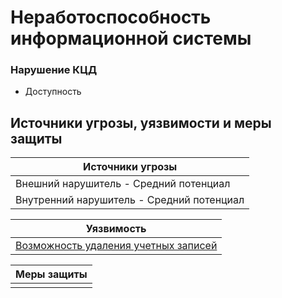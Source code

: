 # Неработоспособность информационной системы

### Нарушение КЦД
+ Доступность


## Источники угрозы, уязвимости и меры защиты
|Источники угрозы|
|-|
|Внешний нарушитель - Средний потенциал |
|Внутренний нарушитель - Средний потенциал |

|Уязвимость|
|--------|
|[Возможность удаления учетных записей](/vkr/vulnerabilities/page3)|

|Меры защиты|
|--------|
||

